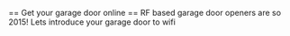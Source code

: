 == Get your garage door online ==
RF based garage door openers are so 2015!  Lets introduce your garage door to wifi
